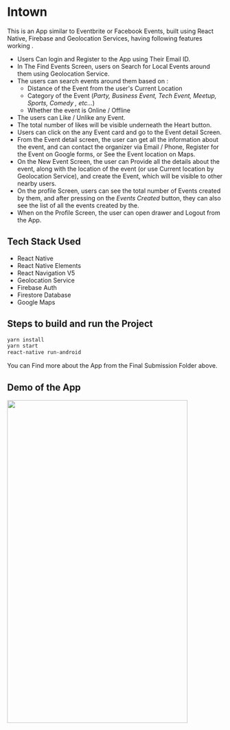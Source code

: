 # Intown
This is an App similar to Eventbrite or Facebook Events, built using React Native, Firebase and Geolocation Services, having following features working .

- Users Can login and Register to the App using Their Email ID.
- In The Find Events Screen, users on Search for Local Events around them using Geolocation Service.
- The users can search events around them based on :
  - Distance of the Event from the user's Current Location
  - Category of the Event (*Party, Business Event, Tech Event, Meetup, Sports, Comedy , etc...*)
  - Whether the event is Online / Offline
- The users can Like / Unlike any Event.
-  The total number of likes will be visible underneath the  Heart button.
- Users can click on the any Event card and go to the Event detail Screen.
- From the Event detail screen, the user can get all the information about the event, and can contact the organizer via Email / Phone, Register for the Event on Google forms, or See the Event location on Maps.
- On the New Event Screen, the user can Provide all the details about the event, along with the location of the event (or use Current location by Geolocation Service), and create the Event, which will be visible to other nearby users.
- On the profile Screen, users can see the total number of Events created by them, and after pressing on the *Events Created* button, they can also see the list of all the events created by the.
- When on the Profile Screen, the user can open drawer and Logout from the App.



## Tech Stack Used

- React Native
- React Native Elements
- React Navigation V5
- Geolocation Service
- Firebase Auth
- Firestore Database
- Google Maps



## Steps to build and run the Project



```bash
yarn install
yarn start
react-native run-android

```



You can Find more about the App from the Final Submission Folder above.



## Demo of the App



<img src="./Final Submission/Presentation.gif" height="750" width="420"/>





















